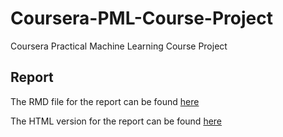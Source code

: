 # Coursera-PML-Course-Project
Coursera Practical Machine Learning Course Project

## Report

The RMD file for the report can be found [here](https://github.com/csingeu/Coursera-PML-Course-Project/blob/master/report.Rmd)

The HTML version for the report can be found [here](http://htmlpreview.github.io/?https://github.com/csingeu/Coursera-PML-Course-Project/blob/master/report.html)